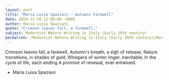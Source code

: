 ```yaml
---
layout: post
title: "Maria Luisa Spaziani - Autumns Farewell"
date: 2024-12-30 12:00:00 -0000
author: Maria Luisa Spaziani
quote: "Crimson leaves fall, a farewell,"
subject: Modernist Nature Writing in Italy (Early 20th century)
permalink: /Modernist Nature Writing in Italy (Early 20th century)/Maria Luisa Spaziani/Maria Luisa Spaziani - Autumns Farewell
---
```


Crimson leaves fall, a farewell,
Autumn's breath, a sigh of release,
Nature transitions, in shades of gold,
Whispers of winter linger, inevitable,
In the cycle of life, each ending
A promise of renewal, ever entwined.

- Maria Luisa Spaziani
